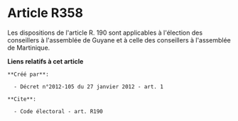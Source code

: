# Article R358

Les dispositions de l'article R. 190 sont applicables à l'élection des conseillers à l'assemblée de Guyane et à celle des
conseillers à l'assemblée de Martinique.

**Liens relatifs à cet article**

	**Créé par**:

	  - Décret n°2012-105 du 27 janvier 2012 - art. 1

	**Cite**:

	  - Code électoral - art. R190
